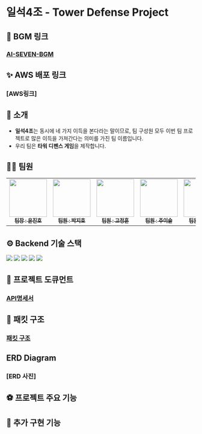 # 일석4조 - Tower Defense Project

## 🎈 BGM 링크

### [AI-SEVEN-BGM](https://pixabay.com/ko/users/ai-seven-bgm-23012428/)

## ✨ AWS 배포 링크

### [AWS링크]

## 👋 소개

- **일석4조**는 동시에 네 가지 이득을 본다라는 말이므로, 팀 구성원 모두 이번 팀 프로젝트로 많은 이득을 가져간다는 의미를 가진 팀 이름입니다.
- 우리 팀은 **타워 디펜스 게임**을 제작합니다.

## 👩‍💻 팀원

<table>
  <tbody>
    <tr>
      <td align="center"><a href="https://github.com/KR-EGOIST"><img src="https://avatars.githubusercontent.com/u/54177070?v=4" width="100px;" alt=""/><br /><sub><b> 팀장 : 윤진호 </b></sub></a><br /></td>
      <td align="center"><a href="https://github.com/Hoji1998"><img src="https://avatars.githubusercontent.com/u/166640354?v=4" width="100px;" alt=""/><br /><sub><b> 팀원 : 박지호 </b></sub></a><br /></td>
      <td align="center"><a href="https://github.com/rhwjdgns"><img src="https://avatars.githubusercontent.com/u/167050760?v=4" width="100px;" alt=""/><br /><sub><b> 팀원 : 고정훈 </b></sub></a><br /></td>
      <td align="center"><a href="https://github.com/Ju-eeseul"><img src="https://avatars.githubusercontent.com/u/167306205?v=4" width="100px;" alt=""/><br /><sub><b> 팀원 : 주이슬 </b></sub></a><br /></td>
      <td align="center"><a href="https://github.com/diddntjd99"><img src="https://avatars.githubusercontent.com/u/71220570?v=4" width="100px;" alt=""/><br /><sub><b> 팀원 : 양우성 </b></sub></a><br /></td>
    </tr>
  </tbody>
</table>

## ⚙️ Backend 기술 스택

<img src="https://img.shields.io/badge/node.js-339933?style=for-the-badge&logo=Node.js&logoColor=white">
<img src="https://img.shields.io/badge/express-000000?style=for-the-badge&logo=express&logoColor=white">
<img src="https://img.shields.io/badge/socketdotio-010101?style=for-the-badge&logo=prisma&logoColor=white">
<img src="https://img.shields.io/badge/mysql-4479A1?style=for-the-badge&logo=mysql&logoColor=white">
<img src="https://img.shields.io/badge/prisma-2D3748?style=for-the-badge&logo=prisma&logoColor=white">

## 📄 프로젝트 도큐먼트

### [API명세서](https://industrious-lasagna-717.notion.site/Node-js-4-e71c9a7f34b8482aba410e823fe8c17a?pvs=4)

## 📄 패킷 구조

### [패킷 구조](https://industrious-lasagna-717.notion.site/Node-js-f4e53d9a013f4ae78a531d148f44f68e?pvs=4)

## ERD Diagram

### [ERD 사진]

## ⚽ 프로젝트 주요 기능

## 🚀 추가 구현 기능

